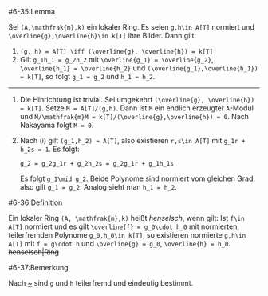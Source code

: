 #6-35:Lemma

Sei `(A,\mathfrak{m},k)` ein lokaler Ring. Es seien `g,h\in A[T]` normiert und `\overline{g},\overline{h}\in k[T]` ihre Bilder. Dann gilt:

1. `(g, h) = A[T] \iff (\overline{g}, \overline{h}) = k[T]`
2. Gilt `g_1h_1 = g_2h_2` mit `\overline{g_1} = \overline{g_2}`, `\overline{h_1} = \overline{h_2}` und `(\overline{g_1},\overline{h_1}) = k[T]`, so folgt `g_1 = g_2` und `h_1 = h_2`.

---

1. Die Hinrichtung ist trivial. Sei umgekehrt `(\overline{g}, \overline{h}) = k[T]`. Setze `M = A[T]/(g,h)`. Dann ist `M` ein endlich erzeugter `A`-Modul und `M/\mathfrak{m}M = k[T]/(\overline{g},\overline{h}) = 0`. Nach Nakayama folgt `M = 0`.

2. Nach (i) gilt `(g_1,h_2) = A[T]`, also existieren `r,s\in A[T]` mit `g_1r + h_2s = 1`. Es folgt:

       g_2 = g_2g_1r + g_2h_2s = g_2g_1r + g_1h_1s

   Es folgt `g_1\mid g_2`. Beide Polynome sind normiert vom gleichen Grad, also gilt `g_1 = g_2`. Analog sieht man `h_1 = h_2`.

#6-36:Definition

Ein lokaler Ring `(A, \mathfrak{m},k)` heißt *henselsch*, wenn gilt: Ist `f\in A[T]` normiert und es gilt `\overline{f} = g_0\cdot h_0` mit normierten, teilerfremden Polynome `g_0,h_0\in k[T]`, so existieren normierte `g,h\in A[T]` mit `f = g\cdot h` und `\overline{g} = g_0`, `\overline{h} = h_0`. ~~henselsch|Ring~~

#6-37:Bemerkung

Nach [~](#6-35) sind `g` und `h` teilerfremd und eindeutig bestimmt.
